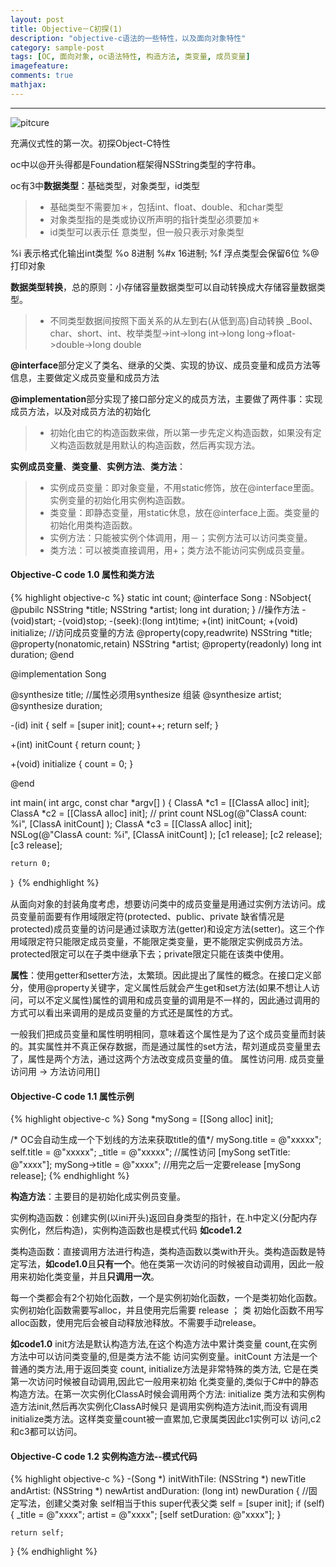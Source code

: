 ```yaml
---
layout: post
title: Objective－C初探(1)
description: "objective-c语法的一些特性，以及面向对象特性"
category: sample-post
tags: [OC, 面向对象, oc语法特性, 构造方法, 类变量, 成员变量]
imagefeature: 
comments: true
mathjax:
---
```


------

![pitcure](http://tunnyios.github.io/images/2015-03-12.JPG)

充满仪式性的第一次。初探Object-C特性

oc中以@开头得都是Foundation框架得NSString类型的字符串。

oc有3中**数据类型**：基础类型，对象类型，id类型

> * 基础类型不需要加＊，包括int、float、double、和char类型
> *	对象类型指的是类或协议所声明的指针类型必须要加＊
> *	id类型可以表示任 意类型，但一般只表示对象类型

<!--more-->
%i 表示格式化输出int类型  %o 8进制 %#x 16进制; %f 浮点类型会保留6位 %@ 打印对象

**数据类型转换**，总的原则：小存储容量数据类型可以自动转换成大存储容量数据类型。

> * 不同类型数据间按照下面关系的从左到右(从低到高)自动转换
		_Bool、char、short、int、枚举类型->int->long int->long long->float->double->long double

**@interface**部分定义了类名、继承的父类、实现的协议、成员变量和成员方法等信息，主要做定义成员变量和成员方法

**@implementation**部分实现了接口部分定义的成员方法，主要做了两件事：实现成员方法，以及对成员方法的初始化
> * 初始化由它的构造函数来做，所以第一步先定义构造函数，如果没有定义构造函数就是用默认的构造函数，然后再实现方法。

**实例成员变量**、**类变量**、**实例方法**、**类方法**：

> * 实例成员变量：即对象变量，不用static修饰，放在@interface里面。实例变量的初始化用实例构造函数。
> * 类变量：即静态变量，用static休息，放在@interface上面。类变量的初始化用类构造函数。
> * 实例方法：只能被实例个体调用，用－；实例方法可以访问类变量。
> * 类方法：可以被类直接调用，用+；类方法不能访问实例成员变量。

#### Objective-C code 1.0 属性和类方法

{% highlight objective-c %}
static int count;
@interface Song : NSobject{
	@pubilc
	NSString *title;
	NSString *artist;
	long int duration;
}
//操作方法
-(void)start;
-(void)stop;
-(seek):(long int)time;
+(int) initCount;
+(void) initialize;
//访问成员变量的方法
@property(copy,readwrite) NSString *title;
@property(nonatomic,retain) NSString *artist;
@property(readonly) long int duration;
@end


@implementation Song

@synthesize title;   //属性必须用synthesize 组装
@synthesize artist;
@synthesize duration;

-(id) init
{
	self = [super init];
	count++;
	return self;
}

+(int) initCount
{
	return count;
}

+(void) initialize
{
	count = 0;
}

@end

int main( int argc, const char *argv[] ) 
{	ClassA *c1 = [[ClassA alloc] init];	ClassA *c2 = [[ClassA alloc] init];	// print count	NSLog(@"ClassA count: %i", [ClassA initCount] );	ClassA *c3 = [[ClassA alloc] init];	NSLog(@"ClassA count: %i", [ClassA initCount] );	[c1 release];	[c2 release];	[c3 release];		return 0;｝
{% endhighlight %}

从面向对象的封装角度考虑，想要访问类中的成员变量是用通过实例方法访问。成员变量前面要有作用域限定符(protected、public、private 缺省情况是protected)成员变量的访问是通过读取方法(getter)和设定方法(setter)。这三个作用域限定符只能限定成员变量，不能限定类变量，更不能限定实例成员方法。protected限定可以在子类中继承下去；private限定只能在该类中使用。

**属性**：使用getter和setter方法，太繁琐。因此提出了属性的概念。在接口定义部分，使用@property关键字，定义属性后就会产生get和set方法(如果不想让人访问，可以不定义属性)属性的调用和成员变量的调用是不一样的，因此通过调用的方式可以看出来调用的是成员变量的方式还是属性的方式。

一般我们把成员变量和属性明明相同，意味着这个属性是为了这个成员变量而封装的。其实属性并不真正保存数据，而是通过属性的set方法，帮刘道成员变量里去了，属性是两个方法，通过这两个方法改变成员变量的值。 属性访问用.  成员变量访问用 ->  方法访问用[]

#### Objective-C code 1.1 属性示例

{% highlight objective-c %}
Song *mySong = [[Song alloc] init];

/* OC会自动生成一个下划线的方法来获取title的值*/
mySong.title = @"xxxxx";
self.title = @"xxxxx";
_title = @"xxxxx";			//属性访问
[mySong setTitle: @"xxxx"];
mySong->title = @"xxxx";
//用完之后一定要release
[mySong release];
{% endhighlight %}

**构造方法**：主要目的是初始化成实例员变量。

实例构造函数：创建实例(以ini开头)返回自身类型的指针，在.h中定义(分配内存实例化，然后构造)，实例构造函数也是模式代码 **如code1.2**

类构造函数：直接调用方法进行构造，类构造函数以类with开头。类构造函数是特定写法，**如code1.0**且**只有一个**。他在类第一次访问的时候被自动调用，因此一般用来初始化类变量，并且**只调用一次**。

每一个类都会有2个初始化函数，一个是实例初始化函数，一个是类初始化函数。实例初始化函数需要写alloc，并且使用完后需要 release ； 类 初始化函数不用写alloc函数，使用完后会被自动释放池释放。不需要手动release。

**如code1.0** init方法是默认构造方法,在这个构造方法中累计类变量 count,在实例方法中可以访问类变量的,但是类方法不能 访问实例变量。initCount 方法是一个普通的类方法,用于返回类变 count, initialize方法是非常特殊的类方法, 它是在类第一次访问时候被自动调用,因此它一般用来初始 化类变量的,类似于C#中的静态构造方法。在第一次实例化ClassA时候会调用两个方法: initialize 类方法和实例构造方法init,然后再次实例化ClassA时候只 是调用实例构造方法init,而没有调用initialize类方法。这样类变量count被一直累加,它隶属类因此c1实例可以 访问,c2和c3都可以访问。

#### Objective-C code 1.2 实例构造方法--模式代码

{% highlight objective-c %}
-(Song *) initWithTile: (NSString *) newTitle andArtist: (NSString *) newArtist andDuration: (long int) newDuration
{
//固定写法，创建父类对象 self相当于this super代表父类
	self = [super init];
	if (self)
	{
		_title = @"xxxx";
		artist = @"xxxx";
		[self setDuration: @"xxxx"];
	}
	
	return self;
}
{% endhighlight %}



